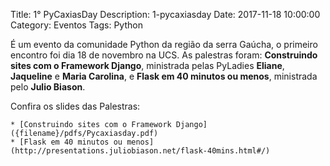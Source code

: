 Title: 1° PyCaxiasDay
Description: 1-pycaxiasday
Date: 2017-11-18 10:00:00
Category: Eventos
Tags: Python


É um evento da comunidade Python da região da serra Gaúcha, o primeiro encontro foi dia 18 de novembro na UCS.  As palestras foram: **Construindo sites com o Framework Django**, ministrada pelas PyLadies **Eliane**, **Jaqueline** e **Maria Carolina**, e **Flask em 40 minutos ou menos**, ministrada pelo **Julio Biason**.

Confira os slides das Palestras:

    * [Construindo sites com o Framework Django]({filename}/pdfs/Pycaxiasday.pdf)
    * [Flask em 40 minutos ou menos](http://presentations.juliobiason.net/flask-40mins.html#/)

